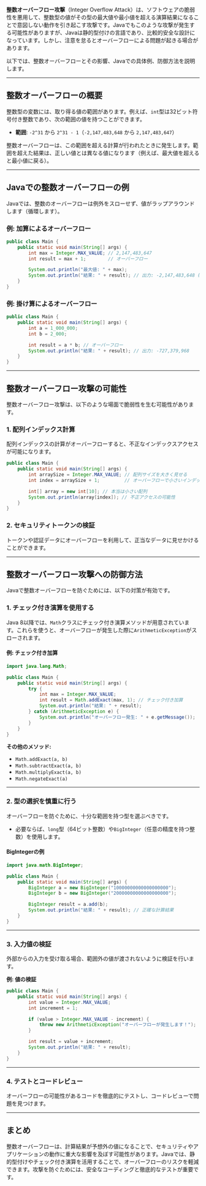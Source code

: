 **整数オーバーフロー攻撃**（Integer Overflow Attack）は、ソフトウェアの脆弱性を悪用して、整数型の値がその型の最大値や最小値を超える演算結果になることで意図しない動作を引き起こす攻撃です。Javaでもこのような攻撃が発生する可能性がありますが、Javaは静的型付けの言語であり、比較的安全な設計になっています。しかし、注意を怠るとオーバーフローによる問題が起きる場合があります。

以下では、整数オーバーフローとその影響、Javaでの具体例、防御方法を説明します。

---

## **整数オーバーフローの概要**
整数型の変数には、取り得る値の範囲があります。例えば、`int`型は32ビット符号付き整数であり、次の範囲の値を持つことができます。
- **範囲**: `-2^31` から `2^31 - 1`（`-2,147,483,648` から `2,147,483,647`）

整数オーバーフローは、この範囲を超える計算が行われたときに発生します。範囲を超えた結果は、正しい値とは異なる値になります（例えば、最大値を超えると最小値に戻る）。

---

## **Javaでの整数オーバーフローの例**
Javaでは、整数のオーバーフローは例外をスローせず、値がラップアラウンドします（循環します）。

### **例: 加算によるオーバーフロー**
```java
public class Main {
    public static void main(String[] args) {
        int max = Integer.MAX_VALUE; // 2,147,483,647
        int result = max + 1;        // オーバーフロー

        System.out.println("最大値: " + max);
        System.out.println("結果: " + result); // 出力: -2,147,483,648 (最小値にラップアラウンド)
    }
}
```

### **例: 掛け算によるオーバーフロー**
```java
public class Main {
    public static void main(String[] args) {
        int a = 1_000_000;
        int b = 2_000;

        int result = a * b; // オーバーフロー
        System.out.println("結果: " + result); // 出力: -727,379,968
    }
}
```

---

## **整数オーバーフロー攻撃の可能性**
整数オーバーフロー攻撃は、以下のような場面で脆弱性を生む可能性があります。

### 1. **配列インデックス計算**
配列インデックスの計算がオーバーフローすると、不正なインデックスアクセスが可能になります。
```java
public class Main {
    public static void main(String[] args) {
        int arraySize = Integer.MAX_VALUE; // 配列サイズを大きく見せる
        int index = arraySize + 1;         // オーバーフローで小さいインデックスになる

        int[] array = new int[10]; // 本当は小さい配列
        System.out.println(array[index]); // 不正アクセスの可能性
    }
}
```

### 2. **セキュリティトークンの検証**
トークンや認証データにオーバーフローを利用して、正当なデータに見せかけることができます。

---

## **整数オーバーフロー攻撃への防御方法**
Javaで整数オーバーフローを防ぐためには、以下の対策が有効です。

### 1. **チェック付き演算を使用する**
Java 8以降では、`Math`クラスにチェック付き演算メソッドが用意されています。これらを使うと、オーバーフローが発生した際に`ArithmeticException`がスローされます。

#### **例: チェック付き加算**
```java
import java.lang.Math;

public class Main {
    public static void main(String[] args) {
        try {
            int max = Integer.MAX_VALUE;
            int result = Math.addExact(max, 1); // チェック付き加算
            System.out.println("結果: " + result);
        } catch (ArithmeticException e) {
            System.out.println("オーバーフロー発生: " + e.getMessage());
        }
    }
}
```

**その他のメソッド:**
- `Math.addExact(a, b)`
- `Math.subtractExact(a, b)`
- `Math.multiplyExact(a, b)`
- `Math.negateExact(a)`

---

### 2. **型の選択を慎重に行う**
オーバーフローを防ぐために、十分な範囲を持つ型を選ぶべきです。
- 必要ならば、`long`型（64ビット整数）や`BigInteger`（任意の精度を持つ整数）を使用します。

#### **BigIntegerの例**
```java
import java.math.BigInteger;

public class Main {
    public static void main(String[] args) {
        BigInteger a = new BigInteger("10000000000000000000");
        BigInteger b = new BigInteger("20000000000000000000");

        BigInteger result = a.add(b);
        System.out.println("結果: " + result); // 正確な計算結果
    }
}
```

---

### 3. **入力値の検証**
外部からの入力を受け取る場合、範囲外の値が渡されないように検証を行います。

**例: 値の検証**
```java
public class Main {
    public static void main(String[] args) {
        int value = Integer.MAX_VALUE;
        int increment = 1;

        if (value > Integer.MAX_VALUE - increment) {
            throw new ArithmeticException("オーバーフローが発生します！");
        }

        int result = value + increment;
        System.out.println("結果: " + result);
    }
}
```

---

### 4. **テストとコードレビュー**
オーバーフローの可能性があるコードを徹底的にテストし、コードレビューで問題を見つけます。

---

## **まとめ**
整数オーバーフローは、計算結果が予想外の値になることで、セキュリティやアプリケーションの動作に重大な影響を及ぼす可能性があります。Javaでは、静的型付けやチェック付き演算を活用することで、オーバーフローのリスクを軽減できます。攻撃を防ぐためには、安全なコーディングと徹底的なテストが重要です。

